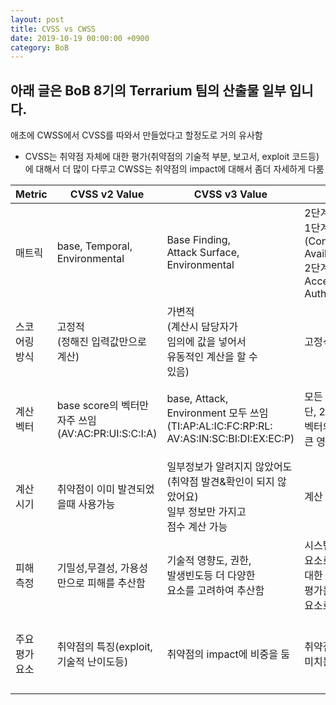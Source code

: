 ```yaml
---
layout: post
title: CVSS vs CWSS
date: 2019-10-19 00:00:00 +0900
category: BoB  
---
```

## 아래 글은 BoB 8기의 Terrarium 팀의 산출물 일부 입니다.


애초에 CWSS에서 CVSS를 따와서 만들었다고 할정도로 거의 유사함


* CVSS는 취약점 자체에 대한 평가(취약점의 기술적 부분, 보고서, exploit 코드등)에 대해서 더 많이 다루고
  CWSS는 취약점의 impact에 대해서 좀더 자세하게 다룸
  
  
  
  
|Metric|CVSS v2 Value|CVSS v3 Value|Comment|Comment|
|------|------|------|------|------|
|매트릭|	base, Temporal, <br>Environmental|	Base Finding, <br>Attack Surface, <br>Environmental|	2단계로 구분 /<br>1단계(Confidentiality,Integrity,<br>Availability) / <br>2단계 (Access vector, Access complexity,<br> Authentication)|	Base, Temporal,<br> Environmental|
|스코<br>어링<br>방식|고정적<br>(정해진 입력값만으로<br>계산)|가변적<br>(계산시 담당자가<br>임의에 값을 넣어서<br>유동적인 계산을 할 수<br> 있음)|	고정식|	고정식|
|계산<br>벡터|base score의 벡터만 <br>자주 쓰임(AV:AC:PR:UI:S:C:I:A)|	base, Attack, <br>Environment 모두 쓰임<br>(TI:AP:AL:IC:FC:RP:RL:<br>AV:AS:IN:SC:BI:DI:EX:EC:P)|	모든 계산 백터를 사용. <br>단, 2단계 계산으로 1단계 벡터의 값이<br>큰 영향을 미침.|	base score를 주로 보는건 <br>cvss와 동일하지만 RVSS만의<br> 벡터와 공식이 존재함<br>(AV:AC:PR:UI:Y:S:C:A:I:H)|
|계산<br> 시기|	취약점이 이미 발견되었을때 사용가능|	일부정보가 알려지지 않았어도<br>(취약점 발견&확인이 되지 않았어요)<br>일부 정보만 가지고<br>점수 계산 가능|	계산 시기 정보 없음.	|CVSS base 이기 때문에 취약점이<br> 이미 발견되었을떄 사용가능|
|피해<br> 측정|	기밀성,무결성, 가용성 만으로 피해를 추산함|	기술적 영향도, 권한,<br>발생빈도등 더 다양한<br>요소를 고려하여 추산함|	시스템 영향도를 주 평가<br> 요소로 고려하고, 취약점에 대한<br> 평가를 부수적인 평가<br> 요소로 고려함.|	Robot이 물리적/시간적/의존적으로 갖는<br> impact에 대해서 보다 상세하게 추산함|
|주요<br> 평가<br> 요소|	취약점의 특징(exploit, 기술적 난이도등)|	취약점의 impact에 비중을 둠|	취약점이 시스템에<br> 미치는 영향을 주로 고려함|	3rd 파티 라이브러리에 대한 <br>고려와 취약점 발표 이후의 시간에 따른 고려,<br> 물리적인 안전에 영향을 끼치는 벡터까지 고려함|